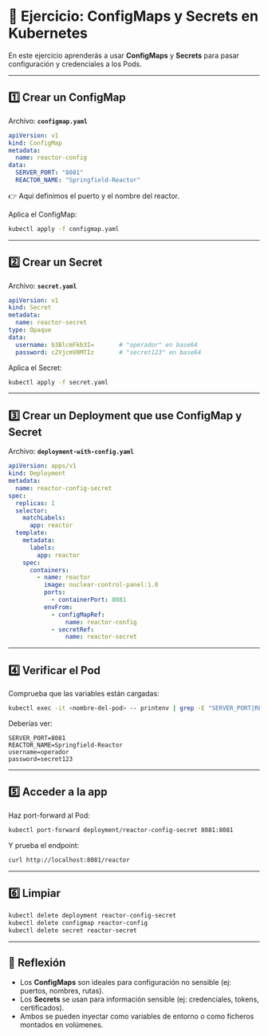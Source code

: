 # 🔑 Ejercicio: ConfigMaps y Secrets en Kubernetes

En este ejercicio aprenderás a usar **ConfigMaps** y **Secrets** para pasar configuración y credenciales a los Pods.

---

## 1️⃣ Crear un ConfigMap

Archivo: **`configmap.yaml`**

```yaml
apiVersion: v1
kind: ConfigMap
metadata:
  name: reactor-config
data:
  SERVER_PORT: "8081"
  REACTOR_NAME: "Springfield-Reactor"
```

👉 Aquí definimos el puerto y el nombre del reactor.

Aplica el ConfigMap:
```bash
kubectl apply -f configmap.yaml
```

---

## 2️⃣ Crear un Secret

Archivo: **`secret.yaml`**

```yaml
apiVersion: v1
kind: Secret
metadata:
  name: reactor-secret
type: Opaque
data:
  username: b3BlcmFkb3I=       # "operador" en base64
  password: c2VjcmV0MTIz       # "secret123" en base64
```

Aplica el Secret:
```bash
kubectl apply -f secret.yaml
```

---

## 3️⃣ Crear un Deployment que use ConfigMap y Secret

Archivo: **`deployment-with-config.yaml`**

```yaml
apiVersion: apps/v1
kind: Deployment
metadata:
  name: reactor-config-secret
spec:
  replicas: 1
  selector:
    matchLabels:
      app: reactor
  template:
    metadata:
      labels:
        app: reactor
    spec:
      containers:
        - name: reactor
          image: nuclear-control-panel:1.0
          ports:
            - containerPort: 8081
          envFrom:
            - configMapRef:
                name: reactor-config
            - secretRef:
                name: reactor-secret
```

---

## 4️⃣ Verificar el Pod

Comprueba que las variables están cargadas:
```bash
kubectl exec -it <nombre-del-pod> -- printenv | grep -E "SERVER_PORT|REACTOR_NAME|username|password"
```

Deberías ver:
```
SERVER_PORT=8081
REACTOR_NAME=Springfield-Reactor
username=operador
password=secret123
```

---

## 5️⃣ Acceder a la app

Haz port-forward al Pod:
```bash
kubectl port-forward deployment/reactor-config-secret 8081:8081
```

Y prueba el endpoint:
```bash
curl http://localhost:8081/reactor
```

---

## 6️⃣ Limpiar

```bash
kubectl delete deployment reactor-config-secret
kubectl delete configmap reactor-config
kubectl delete secret reactor-secret
```

---

## 📝 Reflexión

- Los **ConfigMaps** son ideales para configuración no sensible (ej: puertos, nombres, rutas).  
- Los **Secrets** se usan para información sensible (ej: credenciales, tokens, certificados).  
- Ambos se pueden inyectar como variables de entorno o como ficheros montados en volúmenes.
